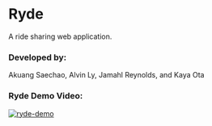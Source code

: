 # Ryde
A ride sharing web application. 

### Developed by: 
Akuang Saechao, Alvin Ly, Jamahl Reynolds, and Kaya Ota

### Ryde Demo Video: 
[![ryde-demo](https://i3.ytimg.com/vi/GgEcxYV7Ndc/hqdefault.jpg)](https://youtu.be/GgEcxYV7Ndc)